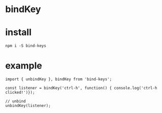 # bindKey

# install

```
npm i -S bind-keys
```

# example
```
import { unbindKey }, bindKey from 'bind-keys';

const listener = bindKey('ctrl-h', function() { console.log('ctrl-h clicked!')});

// unbind
unbindKey(listener);
```
